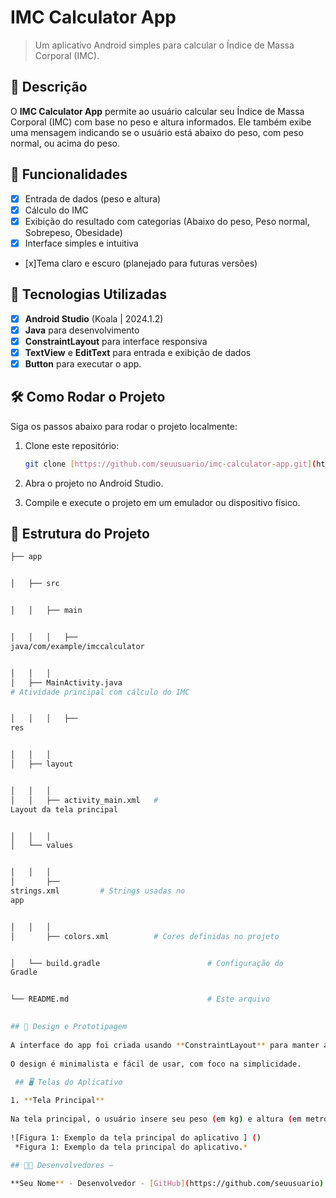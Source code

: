 # **IMC Calculator App**

> Um aplicativo Android simples para calcular o Índice de Massa
Corporal (IMC).

## 📱 Descrição

O **IMC Calculator App** permite ao usuário calcular seu Índice de Massa Corporal (IMC) com base no peso e altura informados. Ele também exibe uma mensagem indicando se o usuário está abaixo do peso, com peso normal, ou acima do peso.

## 🔧 Funcionalidades

- [x] Entrada de dados (peso e altura)
- [x] Cálculo do IMC
- [x] Exibição do resultado com categorias (Abaixo do peso, Peso normal, Sobrepeso, Obesidade)
- [x] Interface simples e intuitiva
- [x]Tema claro e escuro (planejado para futuras versões)

## 🚀 Tecnologias Utilizadas

- [x] **Android Studio** (Koala | 2024.1.2)
- [x] **Java** para desenvolvimento
- [x] **ConstraintLayout** para interface responsiva
- [x] **TextView** e **EditText** para entrada e exibição de dados
- [x] **Button**   para executar o app.

## 🛠️ Como Rodar o Projeto

Siga os passos abaixo para rodar o projeto localmente:

1. Clone este repositório:

    ```bash
    git clone [https://github.com/seuusuario/imc-calculator-app.git](https://github.com/arthurZ-33/app-para-calculo-de-gasolina.git)

    ```

2. Abra o projeto no Android Studio.
3. Compile e execute o projeto em um emulador ou dispositivo físico.

## 📂 Estrutura do Projeto

```bash
├── app


│   ├── src


│   │   ├── main


│   │   │   ├──
java/com/example/imccalculator


│   │   │  
│   ├── MainActivity.java      
# Atividade principal com cálculo do IMC


│   │   │   ├──
res


│   │   │  
│   ├── layout


│   │   │  
│   │   ├── activity_main.xml   #
Layout da tela principal


│   │   │  
│   └── values


│   │   │  
│       ├──
strings.xml         # Strings usadas no
app


│   │   │  
│       ├── colors.xml          # Cores definidas no projeto


│   └── build.gradle                        # Configuração do
Gradle


└── README.md                               # Este arquivo

 
## 🎨 Design e Prototipagem
 
A interface do app foi criada usando **ConstraintLayout** para manter a responsividade em diferentes tamanhos de tela.
 
O design é minimalista e fácil de usar, com foco na simplicidade.
 
 ## 🖥️ Telas do Aplicativo

1. **Tela Principal**
 
Na tela principal, o usuário insere seu peso (em kg) e altura (em metros), e o app calcula e exibe o IMC.
 
![Figura 1: Exemplo da tela principal do aplicativo ] ()
 *Figura 1: Exemplo da tela principal do aplicativo.*
 
## 👨‍💻 Desenvolvedores –

**Seu Nome** - Desenvolvedor - [GitHub](https://github.com/seuusuario)
